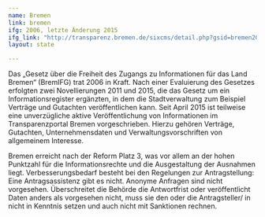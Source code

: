 ```yaml
---
name: Bremen
link: bremen
ifg: 2006, letzte Änderung 2015
ifg_link: "http://transparenz.bremen.de/sixcms/detail.php?gsid=bremen2014_tp.c.67770.de&asl=bremen203_tpgesetz.c.55340.de&template=20_gp_ifg_meta_detail_d"
layout: state

---
```

Das „Gesetz über die Freiheit des Zugangs zu Informationen für
das Land Bremen“ (BremIFG) trat 2006 in Kraft. Nach einer
Evaluierung des Gesetzes erfolgten zwei Novellierungen 2011
und 2015, die das Gesetz um ein Informationsregister ergänzten,
in dem die Stadtverwaltung zum Beispiel Verträge und
Gutachten veröffentlichen kann. Seit April 2015 ist teilweise
eine unverzügliche aktive Veröffentlichung von Informationen
im Transparenzportal Bremen vorgeschrieben. Hierzu gehören
Verträge, Gutachten, Unternehmensdaten und Verwaltungsvorschriften
von allgemeinem Interesse.

Bremen erreicht nach der Reform Platz 3, was vor allem an
der hohen Punktzahl für die Informationsrechte und die Ausgestaltung
der Ausnahmen liegt. Verbesserungsbedarf besteht bei
den Regelungen zur Antragstellung: Eine Antragsassistenz gibt
es nicht. Anonyme Anfragen sind nicht vorgesehen. Überschreitet
die Behörde die Antwortfrist oder veröffentlicht Daten
anders als vorgesehen nicht, muss sie den oder die Antragsteller/
in nicht in Kenntnis setzen und auch nicht mit Sanktionen
rechnen.
